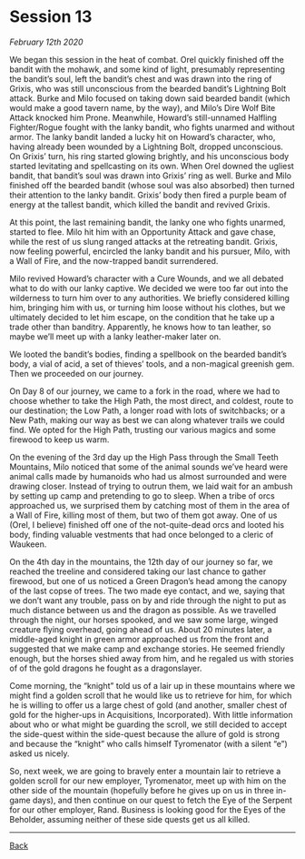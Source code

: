 # Session 13
_February 12th 2020_

We began this session in the heat of combat. Orel quickly finished off the bandit with the mohawk, and some kind of light, presumably representing the bandit’s soul, left the bandit’s chest and was drawn into the ring of Grixis, who was still unconscious from the bearded bandit’s Lightning Bolt attack. Burke and Milo focused on taking down said bearded bandit (which would make a good tavern name, by the way), and Milo’s Dire Wolf Bite Attack knocked him Prone. Meanwhile, Howard’s still-unnamed Halfling Fighter/Rogue fought with the lanky bandit, who fights unarmed and without armor. The lanky bandit landed a lucky hit on Howard’s character, who, having already been wounded by a Lightning Bolt, dropped unconscious. On Grixis’ turn, his ring started glowing brightly, and his unconscious body started levitating and spellcasting on its own. When Orel downed the ugliest bandit, that bandit’s soul was drawn into Grixis’ ring as well. Burke and Milo finished off the bearded bandit (whose soul was also absorbed) then turned their attention to the lanky bandit. Grixis’ body then fired a purple beam of energy at the tallest bandit, which killed the bandit and revived Grixis. 

At this point, the last remaining bandit, the lanky one who fights unarmed, started to flee. Milo hit him with an Opportunity Attack and gave chase, while the rest of us slung ranged attacks at the retreating bandit. Grixis, now feeling powerful, encircled the lanky bandit and his pursuer, Milo, with a Wall of Fire, and the now-trapped bandit surrendered.

Milo revived Howard’s character with a Cure Wounds, and we all debated what to do with our lanky captive. We decided we were too far out into the wilderness to turn him over to any authorities. We briefly considered killing him, bringing him with us, or turning him loose without his clothes, but we ultimately decided to let him escape, on the condition that he take up a trade other than banditry. Apparently, he knows how to tan leather, so maybe we’ll meet up with a lanky leather-maker later on.

We looted the bandit’s bodies, finding a spellbook on the bearded bandit’s body, a vial of acid, a set of thieves’ tools, and a non-magical greenish gem. Then we proceeded on our journey.

On Day 8 of our journey, we came to a fork in the road, where we had to choose whether to take the High Path, the most direct, and coldest, route to our destination; the Low Path, a longer road with lots of switchbacks; or a New Path, making our way as best we can along whatever trails we could find. We opted for the High Path, trusting our various magics and some firewood to keep us warm.

On the evening of the 3rd day up the High Pass through the Small Teeth Mountains, Milo noticed that some of the animal sounds we’ve heard were animal calls made by humanoids who had us almost surrounded and were drawing closer. Instead of trying to outrun them, we laid wait for an ambush by setting up camp and pretending to go to sleep. When a tribe of orcs approached us, we surprised them by catching most of them in the area of a Wall of Fire, killing most of them, but two of them got away. One of us (Orel, I believe) finished off one of the not-quite-dead orcs and looted his body, finding valuable vestments that had once belonged to a cleric of Waukeen.

On the 4th day in the mountains, the 12th day of our journey so far, we reached the treeline and considered taking our last chance to gather firewood, but one of us noticed a Green Dragon’s head among the canopy of the last copse of trees. The two made eye contact, and we, saying that we don’t want any trouble, pass on by and ride through the night to put as much distance between us and the dragon as possible. As we travelled through the night, our horses spooked, and we saw some large, winged creature flying overhead, going ahead of us. About 20 minutes later, a middle-aged knight in green armor approached us from the front and suggested that we make camp and exchange stories. He seemed friendly enough, but the horses shied away from him, and he regaled us with stories of of the gold dragons he fought as a dragonslayer.

Come morning, the “knight” told us of a lair up in these mountains where we might find a golden scroll that he would like us to retrieve for him, for which he is willing to offer us a large chest of gold (and another, smaller chest of gold for the higher-ups in Acquisitions, Incorporated). With little information about who or what might be guarding the scroll, we still decided to accept the side-quest within the side-quest because the allure of gold is strong and because the “knight” who calls himself Tyromenator (with a silent “e”) asked us nicely.

So, next week, we are going to bravely enter a mountain lair to retrieve a golden scroll for our new employer, Tyromenator, meet up with him on the other side of the mountain (hopefully before he gives up on us in three in-game days), and then continue on our quest to fetch the Eye of the Serpent for our other employer, Rand. Business is looking good for the Eyes of the Beholder, assuming neither of these side quests get us all killed.

---
[Back](./)